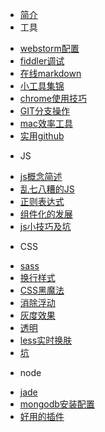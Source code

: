 * [简介](README.md)
* 工具
 - [webstorm配置](工具/webstorm.md)
 - [fiddler调试](工具/fiddler使用.md)
 - [在线markdown](工具/markdown.md)
 - [小工具集锦](工具/小工具集锦.md)
 - [chrome使用技巧](工具/chrome使用技巧.md)
 - [GIT分支操作](工具/GIT分支操作.md)
 - [mac效率工具](工具/mac效率工具.md)
 - [实用github](工具/github.md)
* JS
 - [js概念简述](js/js概念和介绍.md)
 - [乱七八糟的JS](js/乱七八糟的JS.md)
 - [正则表达式](js/regular.md)
 - [组件化的发展](js/组件化的发展.md)
 - [js小技巧及坑](js/js小技巧及坑.md)
* CSS
 - [sass](css/sass.md)
 - [换行样式](css/换行样式.md)
 - [CSS黑魔法](css/CSS黑魔法.md)
 - [消除浮动](css/消除浮动.md)
 - [灰度效果](css/灰度效果.md)
 - [透明](css/透明.md)
 - [less实时换肤](css/换肤.md)
 - [坑](css/坑.md)
* node
 - [jade](node/jade.md)
 - [mongodb安装配置](node/mongodb安装配置.md)
 - [好用的插件](node/好用的插件.md)
